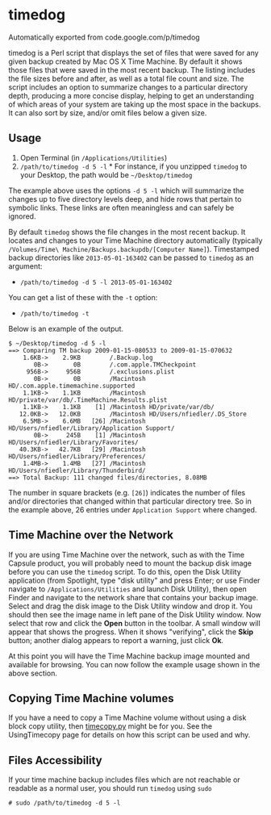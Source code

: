 # timedog
Automatically exported from code.google.com/p/timedog

timedog is a Perl script that displays the set of files that were saved for any given backup created by Mac OS X Time Machine. By default it shows those files that were saved in the most recent backup. The listing includes the file sizes before and after, as well as a total file count and size. The script includes an option to summarize changes to a particular directory depth, producing a more concise display, helping to get an understanding of which areas of your system are taking up the most space in the backups.  It can also sort by size, and/or omit files below a given size.

## Usage ##

  1. Open Terminal (in `/Applications/Utilities`)
  1. `/path/to/timedog -d 5 -l`
    * For instance, if you unzipped `timedog` to your Desktop, the path would be `~/Desktop/timedog`

The example above uses the options `-d 5 -l` which will summarize the changes up to five directory levels deep, and hide rows that pertain to symbolic links. These links are often meaningless and can safely be ignored.

By default `timedog` shows the file changes in the most recent backup.  It locates and changes to your Time Machine directory automatically (typically `/Volumes/Time\ Machine/Backups.backupdb/[Computer Name]`).  Timestamped backup directories like `2013-05-01-163402` can be passed to `timedog` as an argument:

  * `/path/to/timedog -d 5 -l 2013-05-01-163402`

You can get a list of these with the `-t` option:

  * `/path/to/timedog -t`

Below is an example of the output.

```
$ ~/Desktop/timedog -d 5 -l
==> Comparing TM backup 2009-01-15-080533 to 2009-01-15-070632
    1.6KB->    2.9KB        /.Backup.log
       0B->       0B        /.com.apple.TMCheckpoint
     956B->     956B        /.exclusions.plist
       0B->       0B        /Macintosh HD/.com.apple.timemachine.supported
    1.1KB->    1.1KB        /Macintosh HD/private/var/db/.TimeMachine.Results.plist
    1.1KB->    1.1KB    [1] /Macintosh HD/private/var/db/
   12.0KB->   12.0KB        /Macintosh HD/Users/nfiedler/.DS_Store
    6.5MB->    6.6MB   [26] /Macintosh HD/Users/nfiedler/Library/Application Support/
       0B->     245B    [1] /Macintosh HD/Users/nfiedler/Library/Favorites/
   40.3KB->   42.7KB   [29] /Macintosh HD/Users/nfiedler/Library/Preferences/
    1.4MB->    1.4MB   [27] /Macintosh HD/Users/nfiedler/Library/Thunderbird/
==> Total Backup: 111 changed files/directories, 8.08MB
```

The number in square brackets (e.g. `[26]`) indicates the number of files and/or directories that changed within that particular directory tree. So in the example above, 26 entries under `Application Support` where changed.

## Time Machine over the Network ##

If you are using Time Machine over the network, such as with the Time Capsule product, you will probably need to mount the backup disk image before you can use the `timedog` script. To do this, open the Disk Utility application (from Spotlight, type "disk utility" and press Enter; or use Finder navigate to `/Applications/Utilities` and launch Disk Utility), then open Finder and navigate to the network share that contains your backup image. Select and drag the disk image to the Disk Utility window and drop it. You should then see the image name in left pane of the Disk Utility window. Now select that row and click the **Open** button in the toolbar. A small window will appear that shows the progress. When it shows "verifying", click the **Skip** button; another dialog appears to report a warning, just click **Ok**.

At this point you will have the Time Machine backup image mounted and available for browsing. You can now follow the example usage shown in the above section.

## Copying Time Machine volumes ##

If you have a need to copy a Time Machine volume without using a disk block copy utility, then [timecopy.py](http://timedog.googlecode.com/svn/trunk/timecopy.py) might be for you. See the UsingTimecopy page for details on how this script can be used and why.

## Files Accessibility ##

If your time machine backup includes files which are not reachable or readable as a normal user, you should run `timedog` using `sudo`

`# sudo /path/to/timedog -d 5 -l`
